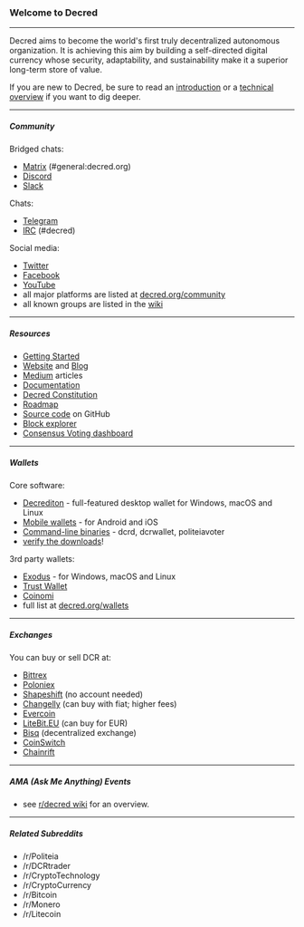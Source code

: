 ### Welcome to Decred

---

Decred aims to become the world's first truly decentralized autonomous organization. It is achieving this aim by building a self-directed digital currency whose security, adaptability, and sustainability make it a superior long-term store of value.

If you are new to Decred, be sure to read an [introduction](https://decred.org/) or a [technical overview](https://docs.decred.org/research/overview/) if you want to dig deeper.

---

##### Community

Bridged chats:

- [Matrix](https://chat.decred.org/) (#general:decred.org)
- [Discord](https://discord.gg/GJ2GXfz)
- [Slack](https://slack.decred.org/)

Chats:

- [Telegram](https://t.me/decred)
- [IRC](https://webchat.freenode.net/#decred) (#decred)

Social media:

- [Twitter](https://twitter.com/decredproject)
- [Facebook](https://www.facebook.com/decredproject/)
- [YouTube](https://www.youtube.com/decredchannel)
- all major platforms are listed at [decred.org/community](https://decred.org/community/)
- all known groups are listed in the [wiki](https://github.com/decredcommunity/wiki/blob/master/wiki/social-media.md)

---

##### Resources

- [Getting Started](https://decred.org/#guide)
- [Website](https://decred.org) and [Blog](https://blog.decred.org/)
- [Medium](https://medium.com/decred) articles
- [Documentation](https://docs.decred.org/)
- [Decred Constitution](https://docs.decred.org/getting-started/constitution/) 
- [Roadmap](https://decred.org/roadmap/)
- [Source code](https://github.com/decred/) on GitHub
- [Block explorer](https://dcrdata.decred.org/)
- [Consensus Voting dashboard](https://voting.decred.org/)

---

##### Wallets

Core software:

- [Decrediton](https://decred.org/wallets/#decrediton) - full-featured desktop wallet for Windows, macOS and Linux
- [Mobile wallets](https://decred.org/wallets/#mobilewallets) - for Android and iOS
- [Command-line binaries](https://github.com/decred/decred-binaries/releases/latest) - dcrd, dcrwallet, politeiavoter
- [verify the downloads](https://docs.decred.org/advanced/verifying-binaries/)!

3rd party wallets:

- [Exodus](https://www.exodus.io/download/) - for Windows, macOS and Linux
- [Trust Wallet](https://trustwallet.com/)
- [Coinomi](https://www.coinomi.com/downloads/)
- full list at [decred.org/wallets](https://decred.org/wallets/)

---

##### Exchanges 

You can buy or sell DCR at:

- [Bittrex](https://bittrex.com/Market/Index?MarketName=BTC-DCR)
- [Poloniex](https://poloniex.com/exchange#btc_dcr)
- [Shapeshift](https://shapeshift.io/#/coins) (no account needed)
- [Changelly](https://changelly.com/) (can buy with fiat; higher fees)
- [Evercoin](https://evercoin.com/)
- [LiteBit.EU](https://www.litebit.eu/en/buy/decred) (can buy for EUR)
- [Bisq](https://market.bisq.io/?market=dcr_btc) (decentralized exchange)
- [CoinSwitch](https://coinswitch.co)
- [Chainrift](https://www.chainrift.com/trading?coinpair=DCR/BTC)

---

##### AMA (Ask Me Anything) Events

- see [r/decred wiki](https://www.reddit.com/r/decred/wiki/index#wiki_ama_.28ask_me_anything.29_events) for an overview.

---

##### Related Subreddits

- /r/Politeia
- /r/DCRtrader
- /r/CryptoTechnology
- /r/CryptoCurrency
- /r/Bitcoin
- /r/Monero
- /r/Litecoin
